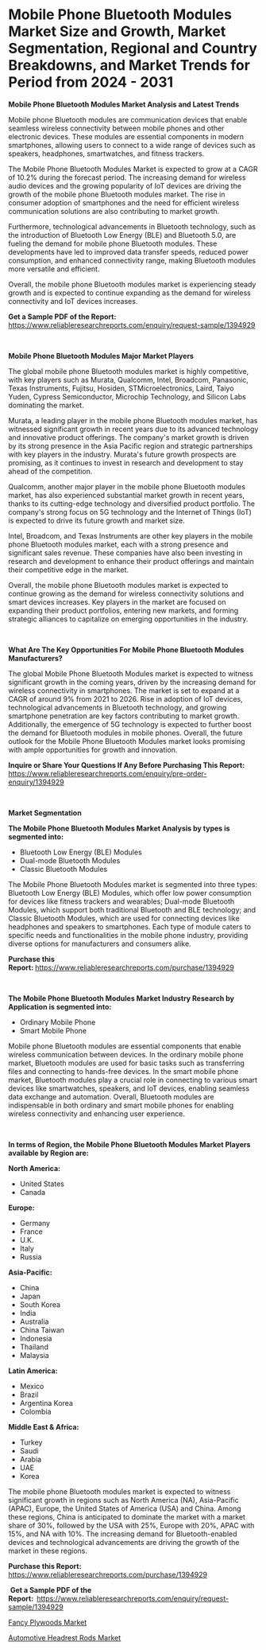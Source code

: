 <p><h1>Mobile Phone Bluetooth Modules Market Size and Growth, Market Segmentation, Regional and Country Breakdowns, and Market Trends for Period from 2024 -  2031</h1></p><p><strong>Mobile Phone Bluetooth Modules Market Analysis and Latest Trends</strong></p>
<p><p>Mobile phone Bluetooth modules are communication devices that enable seamless wireless connectivity between mobile phones and other electronic devices. These modules are essential components in modern smartphones, allowing users to connect to a wide range of devices such as speakers, headphones, smartwatches, and fitness trackers.</p><p>The Mobile Phone Bluetooth Modules Market is expected to grow at a CAGR of 10.2% during the forecast period. The increasing demand for wireless audio devices and the growing popularity of IoT devices are driving the growth of the mobile phone Bluetooth modules market. The rise in consumer adoption of smartphones and the need for efficient wireless communication solutions are also contributing to market growth.</p><p>Furthermore, technological advancements in Bluetooth technology, such as the introduction of Bluetooth Low Energy (BLE) and Bluetooth 5.0, are fueling the demand for mobile phone Bluetooth modules. These developments have led to improved data transfer speeds, reduced power consumption, and enhanced connectivity range, making Bluetooth modules more versatile and efficient.</p><p>Overall, the mobile phone Bluetooth modules market is experiencing steady growth and is expected to continue expanding as the demand for wireless connectivity and IoT devices increases.</p></p>
<p><strong>Get a Sample PDF of the Report:&nbsp;</strong> <a href="https://www.reliableresearchreports.com/enquiry/request-sample/1394929">https://www.reliableresearchreports.com/enquiry/request-sample/1394929</a></p>
<p>&nbsp;</p>
<p><strong>Mobile Phone Bluetooth Modules Major Market Players</strong></p>
<p><p>The global mobile phone Bluetooth modules market is highly competitive, with key players such as Murata, Qualcomm, Intel, Broadcom, Panasonic, Texas Instruments, Fujitsu, Hosiden, STMicroelectronics, Laird, Taiyo Yuden, Cypress Semiconductor, Microchip Technology, and Silicon Labs dominating the market.</p><p>Murata, a leading player in the mobile phone Bluetooth modules market, has witnessed significant growth in recent years due to its advanced technology and innovative product offerings. The company's market growth is driven by its strong presence in the Asia Pacific region and strategic partnerships with key players in the industry. Murata's future growth prospects are promising, as it continues to invest in research and development to stay ahead of the competition.</p><p>Qualcomm, another major player in the mobile phone Bluetooth modules market, has also experienced substantial market growth in recent years, thanks to its cutting-edge technology and diversified product portfolio. The company's strong focus on 5G technology and the Internet of Things (IoT) is expected to drive its future growth and market size.</p><p>Intel, Broadcom, and Texas Instruments are other key players in the mobile phone Bluetooth modules market, each with a strong presence and significant sales revenue. These companies have also been investing in research and development to enhance their product offerings and maintain their competitive edge in the market.</p><p>Overall, the mobile phone Bluetooth modules market is expected to continue growing as the demand for wireless connectivity solutions and smart devices increases. Key players in the market are focused on expanding their product portfolios, entering new markets, and forming strategic alliances to capitalize on emerging opportunities in the industry.</p></p>
<p>&nbsp;</p>
<p><strong>What Are The Key Opportunities For Mobile Phone Bluetooth Modules Manufacturers?</strong></p>
<p><p>The global Mobile Phone Bluetooth Modules market is expected to witness significant growth in the coming years, driven by the increasing demand for wireless connectivity in smartphones. The market is set to expand at a CAGR of around 9% from 2021 to 2026. Rise in adoption of IoT devices, technological advancements in Bluetooth technology, and growing smartphone penetration are key factors contributing to market growth. Additionally, the emergence of 5G technology is expected to further boost the demand for Bluetooth modules in mobile phones. Overall, the future outlook for the Mobile Phone Bluetooth Modules market looks promising with ample opportunities for growth and innovation.</p></p>
<p><strong>Inquire or Share Your Questions If Any Before Purchasing This Report:</strong> <a href="https://www.reliableresearchreports.com/enquiry/pre-order-enquiry/1394929">https://www.reliableresearchreports.com/enquiry/pre-order-enquiry/1394929</a></p>
<p>&nbsp;</p>
<p><strong>Market Segmentation</strong></p>
<p><strong>The Mobile Phone Bluetooth Modules Market Analysis by types is segmented into:</strong></p>
<p><ul><li>Bluetooth Low Energy (BLE) Modules</li><li>Dual-mode Bluetooth Modules</li><li>Classic Bluetooth Modules</li></ul></p>
<p><p>The Mobile Phone Bluetooth Modules market is segmented into three types: Bluetooth Low Energy (BLE) Modules, which offer low power consumption for devices like fitness trackers and wearables; Dual-mode Bluetooth Modules, which support both traditional Bluetooth and BLE technology; and Classic Bluetooth Modules, which are used for connecting devices like headphones and speakers to smartphones. Each type of module caters to specific needs and functionalities in the mobile phone industry, providing diverse options for manufacturers and consumers alike.</p></p>
<p><strong>Purchase this Report:&nbsp;</strong><a href="https://www.reliableresearchreports.com/purchase/1394929">https://www.reliableresearchreports.com/purchase/1394929</a></p>
<p>&nbsp;</p>
<p><strong>The Mobile Phone Bluetooth Modules Market Industry Research by Application is segmented into:</strong></p>
<p><ul><li>Ordinary Mobile Phone</li><li>Smart Mobile Phone</li></ul></p>
<p><p>Mobile phone Bluetooth modules are essential components that enable wireless communication between devices. In the ordinary mobile phone market, Bluetooth modules are used for basic tasks such as transferring files and connecting to hands-free devices. In the smart mobile phone market, Bluetooth modules play a crucial role in connecting to various smart devices like smartwatches, speakers, and IoT devices, enabling seamless data exchange and automation. Overall, Bluetooth modules are indispensable in both ordinary and smart mobile phones for enabling wireless connectivity and enhancing user experience.</p></p>
<p>&nbsp;</p>
<p><strong>In terms of Region, the Mobile Phone Bluetooth Modules Market Players available by Region are:</strong></p>
<p>
    <p> <strong> North America: </strong>
        <ul>
            <li>United States</li>
            <li>Canada</li>
        </ul>
        </p> 
    <p> <strong> Europe: </strong>
        <ul>
            <li>Germany</li>
            <li>France</li>
            <li>U.K.</li>
            <li>Italy</li>
            <li>Russia</li>
        </ul>
        </p> 
    <p> <strong> Asia-Pacific: </strong>
        <ul>
            <li>China</li>
            <li>Japan</li>
            <li>South Korea</li>
            <li>India</li>
            <li>Australia</li>
            <li>China Taiwan</li>
            <li>Indonesia</li>
            <li>Thailand</li>
            <li>Malaysia</li>
        </ul>
        </p> 
    <p> <strong> Latin America: </strong>
        <ul>
            <li>Mexico</li>
            <li>Brazil</li>
            <li>Argentina Korea</li>
            <li>Colombia</li>
        </ul>
        </p> 
    <p> <strong> Middle East & Africa: </strong>
        <ul>
            <li>Turkey</li>
            <li>Saudi</li>
            <li>Arabia</li>
            <li>UAE</li>
            <li>Korea</li>
        </ul>
    </p>
    </p>
<p><p>The mobile phone Bluetooth modules market is expected to witness significant growth in regions such as North America (NA), Asia-Pacific (APAC), Europe, the United States of America (USA) and China. Among these regions, China is anticipated to dominate the market with a market share of 30%, followed by the USA with 25%, Europe with 20%, APAC with 15%, and NA with 10%. The increasing demand for Bluetooth-enabled devices and technological advancements are driving the growth of the market in these regions.</p></p>
<p><strong>Purchase this Report: </strong><a href="https://www.reliableresearchreports.com/purchase/1394929">https://www.reliableresearchreports.com/purchase/1394929</a></p>
<p>&nbsp;<strong>Get a Sample PDF of the Report:&nbsp;&nbsp;</strong><a href="https://www.reliableresearchreports.com/enquiry/request-sample/1394929">https://www.reliableresearchreports.com/enquiry/request-sample/1394929</a></p>
<p><strong></strong></p>
<p><p><a href="https://issuu.com/reportprime-2/docs/fancy-plywoods-market-size-2030.pptx">Fancy Plywoods Market</a></p><p><a href="https://issuu.com/reportprime-2/docs/automotive-headrest-rods-market-size-2030.pptx">Automotive Headrest Rods Market</a></p></p>